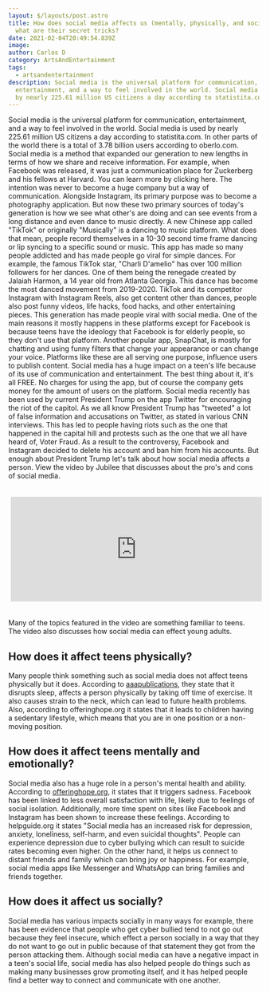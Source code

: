 ```yaml
---
layout: $/layouts/post.astro
title: How does social media affects us (mentally, physically, and socially) and
  what are their secret tricks?
date: 2021-02-04T20:49:54.839Z
image:
author: Carlos D
category: ArtsAndEntertainment
tags:
  - artsandentertainment
description: Social media is the universal platform for communication,
  entertainment, and a way to feel involved in the world. Social media is used
  by nearly 225.61 million US citizens a day according to statistita.com....
---
```


Social media is the universal platform for communication, entertainment, and a way to feel involved in the world. Social media is used by nearly 225.61 million US citizens a day according to statistita.com. In other parts of the world there is a total of 3.78 billion users according to oberlo.com. Social media is a method that expanded our generation to new lengths in terms of how we share and receive information. For example, when Facebook was released, it was just a communication place for Zuckerberg and his fellows at Harvard. You can learn more by clicking here. The intention was never to become a huge company but a way of communication. Alongside Instagram, its primary purpose was to become a photography application. But now these two primary sources of today's generation is how we see what other's are doing and can see events from a long distance and even dance to music directly. A new Chinese app called "TikTok" or originally "Musically" is a dancing to music platform. What does that mean, people record themselves in a 10-30 second time frame dancing or lip syncing to a specific sound or music. This app has made so many people addicted and has made people go viral for simple dances. For example, the famous TikTok star, "Charli D'amelio" has over 100 million followers for her dances. One of them being the renegade created by Jalaiah Harmon, a 14 year old from Atlanta Georgia. This dance has become the most danced movement from 2019-2020. TikTok and its competitor Instagram with Instagram Reels, also get content other than dances, people also post funny videos, life hacks, food hacks, and other entertaining pieces. This generation has made people viral with social media. One of the main reasons it mostly happens in these platforms except for Facebook is because teens have the ideology that Facebook is for elderly people, so they don't use that platform. Another popular app, SnapChat, is mostly for chatting and using funny filters that change your appearance or can change your voice. Platforms like these are all serving one purpose, influence users to publish content. Social media has a huge impact on a teen's life because of its use of communication and entertainment. The best thing about it, it's all FREE. No charges for using the app, but of course the company gets money for the amount of users on the platform. Social media recently has been used by current President Trump on the app Twitter for encouraging the riot of the capitol. As we all know President Trump has "tweeted" a lot of false information and accusations on Twitter, as stated in various CNN interviews. This has led to people having riots such as the one that happened in the capital hill and protests such as the one that we all have heard of, Voter Fraud. As a result to the controversy, Facebook and Instagram decided to delete his account and ban him from his accounts. But enough about President Trump let's talk about how social media affects a person. View the video by Jubilee that discusses about the pro's and cons of social media.

<iframe width="958" height="500" src="https://www.youtube.com/embed/jRkuf3usljM" class='youtube' frameborder="0" allow="accelerometer; autoplay; clipboard-write; encrypted-media; gyroscope; picture-in-picture" allowfullscreen></iframe>

Many of the topics featured in the video are something familiar to teens. The video also discusses how social media can effect young adults.

## How does it affect teens physically?

Many people think something such as social media does not affect teens physically but it does. According to [aaapublications](https://www.google.com/url?sa=t&rct=j&q=&esrc=s&source=web&cd=&cad=rja&uact=8&ved=2ahUKEwjd5bzvso3uAhWEjVkKHUoGAm0QFjABegQIChAC&url=https%3A%2F%2Fwww.aappublications.org%2Fnews%2F2019%2F08%2F14%2Fsocialmedia081419&usg=AOvVaw2NXQW6cUfT00KsEvNAOi-h), they state that it disrupts sleep, affects a person physically by taking off time of exercise. It also causes strain to the neck, which can lead to future health problems. Also, according to offeringhope.org it states that it leads to children having a sedentary lifestyle, which means that you are in one position or a non-moving position.

## How does it affect teens mentally and emotionally?

Social media also has a huge role in a person's mental health and ability. According to [offeringhope.org](https://offeringhope.org/social-media-affect-mental-health/), it states that it triggers sadness. Facebook has been linked to less overall satisfaction with life, likely due to feelings of social isolation. Additionally, more time spent on sites like Facebook and Instagram has been shown to increase these feelings. According to helpguide.org it states "Social media has an increased risk for depression, anxiety, loneliness, self-harm, and even suicidal thoughts". People can experience depression due to cyber bullying which can result to suicide rates becoming even higher. On the other hand, it helps us connect to distant friends and family which can bring joy or happiness. For example, social media apps like Messenger and WhatsApp can bring families and friends together.

## How does it affect us socially?

Social media has various impacts socially in many ways for example, there has been evidence that people who get cyber bullied tend to not go out because they feel insecure, which effect a person socially in a way that they do not want to go out in public because of that statement they got from the person attacking them. Although social media can have a negative impact in a teen's social life, social media has also helped people do things such as making many businesses grow promoting itself, and it has helped people find a better way to connect and communicate with one another.

<style>
    .youtube{
        margin: 20px 5px;
    }

    @media (max-width: 960px) {
  .youtube {
    width: 100%;
    height: 210px;
  }
}
</style>
